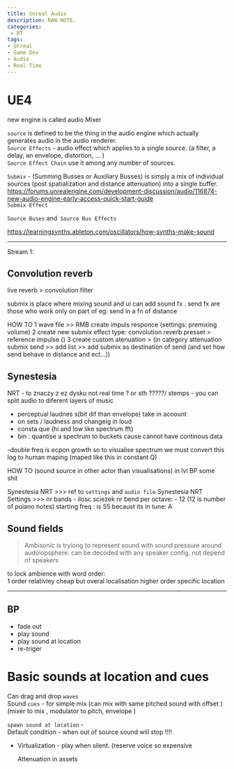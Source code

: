 ```yaml
---
title: Unreal Audio
description: RAW NOTE.
categories:
 - RT
tags:
- Unreal
- Game Dev
- Audio
- Real Time
---
```







# UE4

new engine is called audio Mixer  

`source` is defined to be the thing in the audio engine which actually generates audio in the audio renderer.  
`Source Effects` - audio effect which applies to a single source. (a filter, a delay, an envelope, distortion,  ... )  
`Source Effect Chain`   use it among any number of sources.  

`Submix` - (Summing Busses or Auxiliary Busses) is simply a mix of individual sources (post spatialization and  distance attenuation) into a single buffer.    
https://forums.unrealengine.com/development-discussion/audio/116874-new-audio-engine-early-access-quick-start-guide  
`Submix Effect`  


`Source Buses` and` Source Bus Effects`  

https://learningsynths.ableton.com/oscillators/how-synths-make-sound  


------------
Stream 1:


## Convolution reverb
live reverb > convolution filter

submix is place where mixing sound and ui can add sound fx .
send fx are those who work only on part of eg: send in a fn of distance

HOW TO
1 wave file >> RMB create impuls responce  (settings: premixing volume)
2 create new submix effect type: convolution reverb presset > reference impulse ()
3 create custom atenuation > (in category attenuation submix send >> add list >> add submix as destination of send (and set how send behave in distance and ect...))



## Synestesia
NRT - to znaczy z ez dysku not real time ? or sth ?????/
stemps -  you can split audio to diferent layers of music

- perceptual laudnes s(bit dif than envelope) take in acoount
- on sets / laudness and changeig in loud
- consta que (hi and low like spectrum fft)
- bin : quantise a spectrum to buckets cause cannot have continous data


-double freq is ecpon growth so to visualise spectrum we must convert this log to human maping  (maped like this in constant Q)

HOW TO
(sound source in other actor than visualisations) in lvl BP some shit

Synestesia NRT >>> ref to `settings` and `audio file`
Synestesia NRT Settings >>>
   nr bands - ilosc sciezek
   nr bend per octave: - 12 (12 is number of poiano notes)
   starting freq : is 55 becaust its in  tune: A



## Sound fields
>Ambisonic is tryiong to represent sound with sound pressure around audoiopsphere. can be decoded with any speaker config.  not depend of speakers

to lock ambience with word
order:  
1 order relativley cheap but overal localisation
higher order specific location

---

## BP
- fade out
- play sound
- play sound at location
- re-triger


# Basic sounds at location and cues
Can drag and drop `waves`    
Sound `cues` - for simple mix (can mix with same pitched sound with offset )  (mixer to mix , modulator to pitch, envelope )  

`spawn sound at location` -  
Default condition - when out of source sound will stop !!!!
- Virtualization - play when silent. (reserve voice so expensive

  Attenuation in assets  
